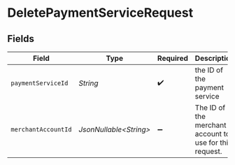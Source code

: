 # DeletePaymentServiceRequest


## Fields

| Field                                                   | Type                                                    | Required                                                | Description                                             | Example                                                 |
| ------------------------------------------------------- | ------------------------------------------------------- | ------------------------------------------------------- | ------------------------------------------------------- | ------------------------------------------------------- |
| `paymentServiceId`                                      | *String*                                                | :heavy_check_mark:                                      | the ID of the payment service                           | fffd152a-9532-4087-9a4f-de58754210f0                    |
| `merchantAccountId`                                     | *JsonNullable\<String>*                                 | :heavy_minus_sign:                                      | The ID of the merchant account to use for this request. |                                                         |